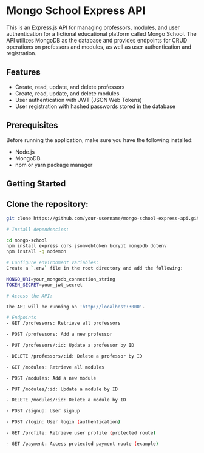 # Mongo School Express API

This is an Express.js API for managing professors, modules, and user authentication for a fictional educational platform called Mongo School. The API utilizes MongoDB as the database and provides endpoints for CRUD operations on professors and modules, as well as user authentication and registration.

## Features

- Create, read, update, and delete professors
- Create, read, update, and delete modules
- User authentication with JWT (JSON Web Tokens)
- User registration with hashed passwords stored in the database

## Prerequisites

Before running the application, make sure you have the following installed:

- Node.js
- MongoDB
- npm or yarn package manager

## Getting Started

## Clone the repository:

   ```bash
   git clone https://github.com/your-username/mongo-school-express-api.git

# Install dependencies:

cd mongo-school
npm install express cors jsonwebtoken bcrypt mongodb dotenv
npm install -g nodemon

# Configure environment variables:
Create a `.env` file in the root directory and add the following:

MONGO_URI=your_mongodb_connection_string
TOKEN_SECRET=your_jwt_secret

# Access the API:

The API will be running on 'http://localhost:3000'.

# Endpoints
- GET /professors: Retrieve all professors

- POST /professors: Add a new professor

- PUT /professors/:id: Update a professor by ID

- DELETE /professors/:id: Delete a professor by ID

- GET /modules: Retrieve all modules

- POST /modules: Add a new module

- PUT /modules/:id: Update a module by ID

- DELETE /modules/:id: Delete a module by ID

- POST /signup: User signup

- POST /login: User login (authentication)

- GET /profile: Retrieve user profile (protected route)

- GET /payment: Access protected payment route (example)

